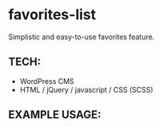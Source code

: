 # favorites-list
Simplistic and easy-to-use favorites feature.

## TECH:
- WordPress CMS
- HTML / jQuery / javascript / CSS (SCSS)

## EXAMPLE USAGE:

